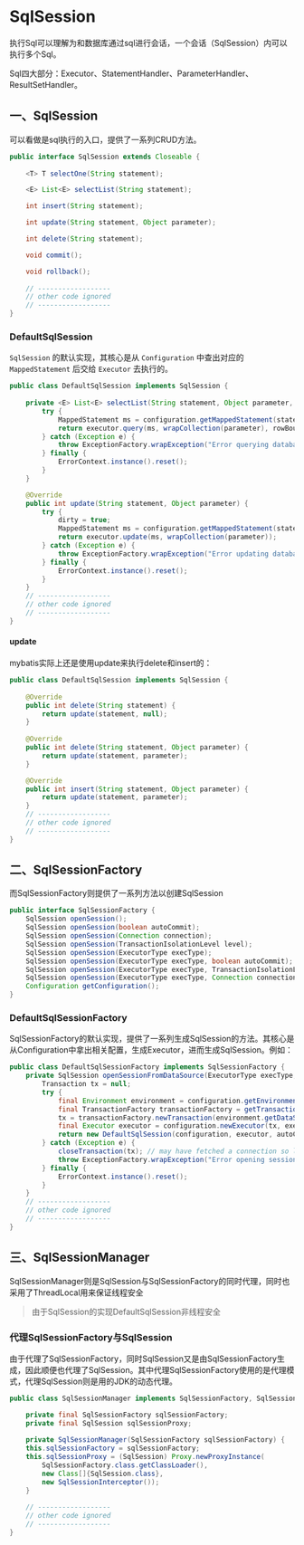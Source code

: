 # SqlSession
执行Sql可以理解为和数据库通过sql进行会话，一个会话（SqlSession）内可以执行多个Sql。

Sql四大部分：Executor、StatementHandler、ParameterHandler、ResultSetHandler。

## 一、SqlSession
可以看做是sql执行的入口，提供了一系列CRUD方法。
```java
public interface SqlSession extends Closeable {
    
    <T> T selectOne(String statement);

    <E> List<E> selectList(String statement);

    int insert(String statement);

    int update(String statement, Object parameter);

    int delete(String statement);

    void commit();

    void rollback();
    
    // ------------------
    // other code ignored
    // ------------------
}
```

### DefaultSqlSession
`SqlSession` 的默认实现，其核心是从 `Configuration` 中查出对应的 `MappedStatement` 后交给  `Executor` 去执行的。
```java
public class DefaultSqlSession implements SqlSession {
    
    private <E> List<E> selectList(String statement, Object parameter, RowBounds rowBounds, ResultHandler handler) {
        try {
            MappedStatement ms = configuration.getMappedStatement(statement);
            return executor.query(ms, wrapCollection(parameter), rowBounds, handler);
        } catch (Exception e) {
            throw ExceptionFactory.wrapException("Error querying database.  Cause: " + e, e);
        } finally {
            ErrorContext.instance().reset();
        }
    }

    @Override
    public int update(String statement, Object parameter) {
        try {
            dirty = true;
            MappedStatement ms = configuration.getMappedStatement(statement);
            return executor.update(ms, wrapCollection(parameter));
        } catch (Exception e) {
            throw ExceptionFactory.wrapException("Error updating database.  Cause: " + e, e);
        } finally {
            ErrorContext.instance().reset();
        }
    }
    // ------------------
    // other code ignored
    // ------------------
}
```
#### update
mybatis实际上还是使用update来执行delete和insert的：
```java
public class DefaultSqlSession implements SqlSession {
    
    @Override
    public int delete(String statement) {
        return update(statement, null);
    }
    
    @Override
    public int delete(String statement, Object parameter) {
        return update(statement, parameter);
    }

    @Override
    public int insert(String statement, Object parameter) {
        return update(statement, parameter);
    }
    // ------------------
    // other code ignored
    // ------------------
}
```

## 二、SqlSessionFactory
而SqlSessionFactory则提供了一系列方法以创建SqlSession
```java
public interface SqlSessionFactory {
    SqlSession openSession();
    SqlSession openSession(boolean autoCommit);
    SqlSession openSession(Connection connection);
    SqlSession openSession(TransactionIsolationLevel level);
    SqlSession openSession(ExecutorType execType);
    SqlSession openSession(ExecutorType execType, boolean autoCommit);
    SqlSession openSession(ExecutorType execType, TransactionIsolationLevel level);
    SqlSession openSession(ExecutorType execType, Connection connection);
    Configuration getConfiguration();
}
```

### DefaultSqlSessionFactory
SqlSessionFactory的默认实现，提供了一系列生成SqlSession的方法。其核心是从Configuration中拿出相关配置，生成Executor，进而生成SqlSession。例如：
```java
public class DefaultSqlSessionFactory implements SqlSessionFactory {
    private SqlSession openSessionFromDataSource(ExecutorType execType, TransactionIsolationLevel level, boolean autoCommit) {
        Transaction tx = null;
        try {
            final Environment environment = configuration.getEnvironment();
            final TransactionFactory transactionFactory = getTransactionFactoryFromEnvironment(environment);
            tx = transactionFactory.newTransaction(environment.getDataSource(), level, autoCommit);
            final Executor executor = configuration.newExecutor(tx, execType);
            return new DefaultSqlSession(configuration, executor, autoCommit);
        } catch (Exception e) {
            closeTransaction(tx); // may have fetched a connection so lets call close()
            throw ExceptionFactory.wrapException("Error opening session.  Cause: " + e, e);
        } finally {
            ErrorContext.instance().reset();
        }
    }
    // ------------------
    // other code ignored
    // ------------------
}
```

## 三、SqlSessionManager
SqlSessionManager则是SqlSession与SqlSessionFactory的同时代理，同时也采用了ThreadLocal用来保证线程安全
> 由于SqlSession的实现DefaultSqlSession非线程安全

### 代理SqlSessionFactory与SqlSession
由于代理了SqlSessionFactory，同时SqlSession又是由SqlSessionFactory生成，因此顺便也代理了SqlSession。其中代理SqlSessionFactory使用的是代理模式，代理SqlSession则是用的JDK的动态代理。
```java
public class SqlSessionManager implements SqlSessionFactory, SqlSession {

    private final SqlSessionFactory sqlSessionFactory;
    private final SqlSession sqlSessionProxy;
    
    private SqlSessionManager(SqlSessionFactory sqlSessionFactory) {
    this.sqlSessionFactory = sqlSessionFactory;
    this.sqlSessionProxy = (SqlSession) Proxy.newProxyInstance(
        SqlSessionFactory.class.getClassLoader(),
        new Class[]{SqlSession.class},
        new SqlSessionInterceptor());
    }
    
    // ------------------
    // other code ignored
    // ------------------
}
```
